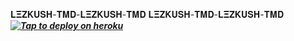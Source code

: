 𝐋𝚵𝚭𝐊𝐔𝐒𝚮-𝚻𝚳𝐃-𝐋𝚵𝚭𝐊𝐔𝐒𝚮-𝚻𝚳𝐃
𝐋𝚵𝚭𝐊𝐔𝐒𝚮-𝚻𝚳𝐃-𝐋𝚵𝚭𝐊𝐔𝐒𝚮-𝚻𝚳𝐃
 ***[![Tap to deploy on heroku](https://www.herokucdn.com/deploy/button.svg)](https://dashboard.heroku.com/new?button-url=https://github.com/lezkush8/lezkush-bot&template=https://github.com/lezkush8/lezkush-bot.git)***
